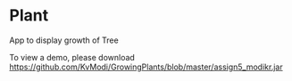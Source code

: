 # Plant
App to display growth of Tree

To view a demo, please download https://github.com/KvModi/GrowingPlants/blob/master/assign5_modikr.jar
